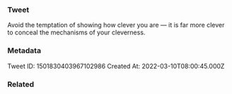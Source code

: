 ### Tweet
Avoid the temptation of showing how clever you are — it is far more clever to conceal the mechanisms of your cleverness.

### Metadata
Tweet ID: 1501830403967102986
Created At: 2022-03-10T08:00:45.000Z

### Related


